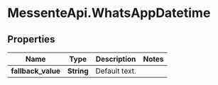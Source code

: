 # MessenteApi.WhatsAppDatetime

## Properties

Name | Type | Description | Notes
------------ | ------------- | ------------- | -------------
**fallback_value** | **String** | Default text. | 


